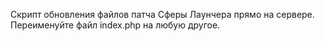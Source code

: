 Скрипт обновления файлов патча Сферы Лаунчера прямо на сервере.
Переименуйте файл index.php на любую другое.
